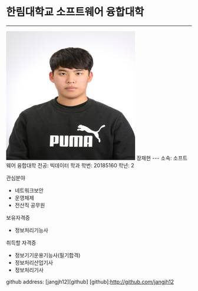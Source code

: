 # 한림대학교 소프트웨어 융합대학
---
<img src=image.png height=350 width=350>
장재현
---
소속: 소프트웨어 융합대학
전공: 빅데이터 학과
학번: 20185160
학년: 2

관심분야
* 네트워크보안
* 운영체제
* 전산직 공무원

보유자격증
* 정보처리기능사

취득할 자격증
* 정보기기운용기능사(필기합격)
* 정보처리산업기사
* 정보처리기사

github address: [jangjh12][github]
[github]:http://github.com/jangjh12
